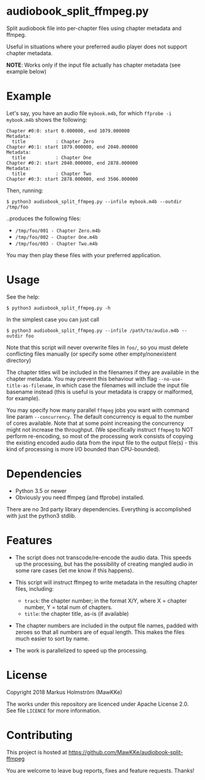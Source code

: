 # audiobook_split_ffmpeg.py

Split audiobook file into per-chapter files using chapter metadata and ffmpeg.

Useful in situations where your preferred audio player does not support chapter metadata.

**NOTE**: Works only if the input file actually has chapter metadata (see example below)

# Example

Let's say, you have an audio file `mybook.m4b`, for which `ffprobe -i mybook.m4b`
shows the following:

    Chapter #0:0: start 0.000000, end 1079.000000
    Metadata:
      title           : Chapter Zero
    Chapter #0:1: start 1079.000000, end 2040.000000
    Metadata:
      title           : Chapter One
    Chapter #0:2: start 2040.000000, end 2878.000000
    Metadata:
      title           : Chapter Two
    Chapter #0:3: start 2878.000000, end 3506.000000

Then, running:

    $ python3 audiobook_split_ffmpeg.py --infile mybook.m4b --outdir /tmp/foo

..produces the following files:
- `/tmp/foo/001 - Chapter Zero.m4b`
- `/tmp/foo/002 - Chapter One.m4b`
- `/tmp/foo/003 - Chapter Two.m4b`

You may then play these files with your preferred application.

# Usage

See the help:

    $ python3 audiobook_split_ffmpeg.py -h

In the simplest case you can just call

    $ python3 audiobook_split_ffmpeg.py --infile /path/to/audio.m4b --outdir foo

Note that this script will never overwrite files in `foo/`, so you must delete conflicting
files manually (or specify some other empty/nonexistent directory)

The chapter titles will be included in the filenames if they are available in
the chapter metadata. You may prevent this behaviour with flag `--no-use-title-as-filename`,
in which case the filenames will include the input file basename instead (this
is useful is your metadata is crappy or malformed, for example).

You may specify how many parallel `ffmpeg` jobs you want with command line param `--concurrency`.
The default concurrency is equal to the number of cores available. Note that at some point increasing
the concurrency might not increase the throughput. (We specifically instruct `ffmpeg` to NOT perform
re-encoding, so most of the processing work consists of copying the existing encoded audio data from the
input file to the output file(s) - this kind of processing is more I/O bounded than CPU-bounded).

# Dependencies

- Python 3.5 or newer
- Obviously you need ffmpeg (and ffprobe) installed.

There are no 3rd party library dependencies. Everything is accomplished with just the python3 stdlib.

# Features

- The script does not transcode/re-encode the audio data. This speeds up the processing, but has
  the possibility of creating mangled audio in some rare cases (let me know if this happens).

- This script will instruct ffmpeg to write metadata in the resulting chapter files, including:
  - `track`: the chapter number; in the format X/Y, where X = chapter number, Y = total num of chapters.
  - `title`: the chapter title, as-is (if available)

- The chapter numbers are included in the output file names, padded with zeroes so that all
  numbers are of equal length. This makes the files much easier to sort by name.

- The work is parallelized to speed up the processing.

# License

Copyright 2018 Markus Holmström (MawKKe)

The works under this repository are licenced under Apache License 2.0.
See file `LICENCE` for more information.

# Contributing

This project is hosted at https://github.com/MawKKe/audiobook-split-ffmpeg

You are welcome to leave bug reports, fixes and feature requests. Thanks!

